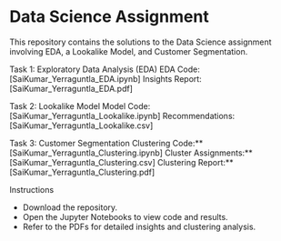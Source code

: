 # Data Science Assignment

This repository contains the solutions to the Data Science assignment involving EDA, a Lookalike Model, and Customer Segmentation.

Task 1: Exploratory Data Analysis (EDA)
       EDA Code: [SaiKumar_Yerraguntla_EDA.ipynb]
       Insights Report: [SaiKumar_Yerraguntla_EDA.pdf]

Task 2: Lookalike Model
       Model Code: [SaiKumar_Yerraguntla_Lookalike.ipynb]
       Recommendations: [SaiKumar_Yerraguntla_Lookalike.csv]

Task 3: Customer Segmentation
       Clustering Code:** [SaiKumar_Yerraguntla_Clustering.ipynb]
       Cluster Assignments:** [SaiKumar_Yerraguntla_Clustering.csv]
       Clustering Report:** [SaiKumar_Yerraguntla_Clustering.pdf]

Instructions
- Download the repository.
- Open the Jupyter Notebooks to view code and results.
- Refer to the PDFs for detailed insights and clustering analysis.
